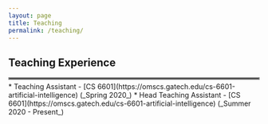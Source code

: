 ```yaml
---
layout: page
title: Teaching
permalink: /teaching/
---
```


## Teaching Experience
<hr style="border:2px solid gray; margin-bottom: 5.0px">
  * Teaching Assistant - [CS 6601](https://omscs.gatech.edu/cs-6601-artificial-intelligence) (_Spring 2020_)
  * Head Teaching Assistant - [CS 6601](https://omscs.gatech.edu/cs-6601-artificial-intelligence) (_Summer 2020 - Present_)
